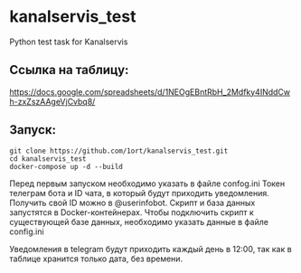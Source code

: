 # kanalservis_test
Python test task for Kanalservis

## Ссылка на таблицу:
https://docs.google.com/spreadsheets/d/1NEOgEBntRbH_2Mdfky4INddCwh-zxZszAAgeVjCvbq8/

## Запуск:
```
git clone https://github.com/1ort/kanalservis_test.git
cd kanalservis_test
docker-compose up -d --build
```

Перед первым запуском необходимо указать в файле confog.ini Токен телеграм бота и ID чата, в который будут приходить уведомления. Получить свой ID можно в @userinfobot.
Скрипт и база данных запустятся в Docker-контейнерах.
Чтобы подключить скрипт к существующей базе данных, необходимо указать данные в файле config.ini

Уведомления в telegram будут приходить каждый день в 12:00, так как в таблице хранится только дата, без времени.
